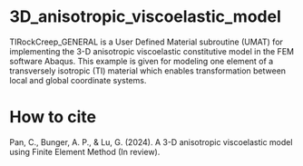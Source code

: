 # 3D_anisotropic_viscoelastic_model
TIRockCreep_GENERAL is a User Defined Material subroutine (UMAT) for implementing the 3-D anisotropic viscoelastic constitutive model in the FEM software Abaqus. This example is given for modeling one element of a transversely isotropic (TI) material which enables transformation between local and global coordinate systems.

# How to cite
Pan, C., Bunger, A. P., & Lu, G. (2024). A 3-D anisotropic viscoelastic model using Finite Element Method (In review).
